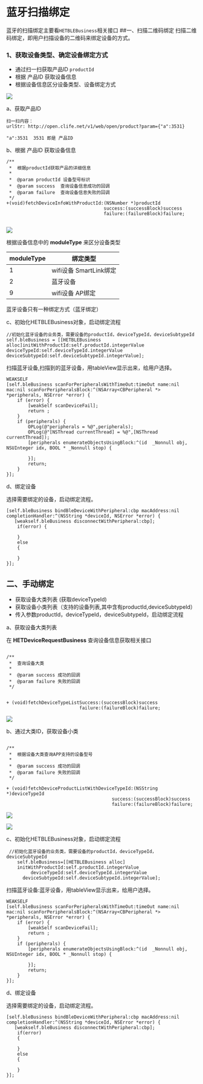 # 蓝牙扫描绑定


蓝牙的扫描绑定主要看`HETBLEBusiness`相关接口
##一、扫描二维码绑定
扫描二维码绑定，即用户扫描设备的二维码来绑定设备的方式。

### 1、获取设备类型、确定设备绑定方式

* 通过扫一扫获取产品ID `productId`
* 根据 产品ID 获取设备信息
* 根据设备信息区分设备类型、设备绑定方式

![](/assets/UML_蓝牙设备绑定.jpg)


a、获取产品ID

```
扫一扫内容：
urlStr: http://open.clife.net/v1/web/open/product?param={"a":3531}

```

```
"a":3531  3531 即是 产品ID
```
b、根据 产品ID 获取设备信息

```
/**
 *  根据productId获取产品的详细信息
 *
 *  @param productId 设备型号标识
 *  @param success  查询设备信息成功的回调
 *  @param failure  查询设备信息失败的回调
 */
+(void)fetchDeviceInfoWithProductId:(NSNumber *)productId
                                    success:(successBlock)success
                                    failure:(failureBlock)failure;


```

![](/assets/产品详细信息.jpg)

根据设备信息中的 **moduleType** 来区分设备类型

   moduleType    |     绑定类型   
   ------------- |-------------
	1             |    wifi设备 SmartLink绑定
	2             |    蓝牙设备
	9             |    wifi设备 AP绑定

	
蓝牙设备只有一种绑定方式（蓝牙绑定）

c、初始化HETBLEBusiness对象，启动绑定流程

```
//初始化蓝牙设备的业务类，需要设备的productId，deviceTypeId，deviceSubtypeId
self.bleBusiness = [[HETBLEBusiness alloc]initWithProductId:self.productId.integerValue  deviceTypeId:self.deviceTypeId.integerValue deviceSubtypeId:self.deviceSubtypeId.integerValue];
```

扫描蓝牙设备,扫描到的蓝牙设备，用tableView显示出来，给用户选择。

```
WEAKSELF
[self.bleBusiness scanForPeripheralsWithTimeOut:timeOut name:nil mac:nil scanForPeripheralsBlock:^(NSArray<CBPeripheral *> *peripherals, NSError *error) {
    if (error) {
        [weakSelf scanDeviceFail];
        return ;
    }
    if (peripherals) {
        OPLog(@"peripherals = %@",peripherals);
        OPLog(@"[NSThread currentThread] = %@",[NSThread currentThread]);
        [peripherals enumerateObjectsUsingBlock:^(id  _Nonnull obj, NSUInteger idx, BOOL * _Nonnull stop) {
               
        }];
        return;
    }
}];

```

d、绑定设备

选择需要绑定的设备，启动绑定流程。

```
[self.bleBusiness bindBleDeviceWithPeripheral:cbp macAddress:nil completionHandler:^(NSString *deviceId, NSError *error) {
   [weakself.bleBusiness disconnectWithPeripheral:cbp];
    if(error) {

    }
    else
    {
 
    }
}];
```

## 二、手动绑定

* 获取设备大类列表 (获取deviceTypeId)
* 获取设备小类列表（支持的设备列表,其中含有productId,deviceSubtypeId）
* 传入参数productId，deviceTypeId，deviceSubtypeId，启动绑定流程

a、获取设备大类列表

在 **HETDeviceRequestBusiness** 查询设备信息获取相关接口

```

/**
 *  查询设备大类
 *
 *  @param success 成功的回调
 *  @param failure 失败的回调
 */


+ (void)fetchDeviceTypeListSuccess:(successBlock)success
                           failure:(failureBlock)failure;

```

![](/assets/查询设备大类接口返回结果.jpg)


b、通过大类ID，获取设备小类

```

/**
 *  根据设备大类查询APP支持的设备型号
 *
 *  @param success 成功的回调
 *  @param failure 失败的回调
 */

+ (void)fetchDeviceProductListWithDeviceTypeId:(NSString *)deviceTypeId
                                       success:(successBlock)success
                                       failure:(failureBlock)failure;

```
	
![](/assets/根据大类获取设备支持的产品类型返回.png)

![](/assets/通过大类获取支持设备类型返回字段说明.png)

c、初始化HETBLEBusiness对象，启动绑定流程

```
 //初始化蓝牙设备的业务类，需要设备的productId，deviceTypeId，deviceSubtypeId
    self.bleBusiness=[[HETBLEBusiness alloc]
    initWithProductId:self.productId.integerValue 
         deviceTypeId:self.deviceTypeId.integerValue
      deviceSubtypeId:self.deviceSubtypeId.integerValue];
```

扫描蓝牙设备:蓝牙设备，用tableView显示出来，给用户选择。

```
WEAKSELF
[self.bleBusiness scanForPeripheralsWithTimeOut:timeOut name:nil mac:nil scanForPeripheralsBlock:^(NSArray<CBPeripheral *> *peripherals, NSError *error) {
    if (error) {
        [weakSelf scanDeviceFail];
        return ;
    }
    if (peripherals) {
        [peripherals enumerateObjectsUsingBlock:^(id  _Nonnull obj, NSUInteger idx, BOOL * _Nonnull stop) {
                
        }];
        return;
    }
}];

```

d、绑定设备

选择需要绑定的设备，启动绑定流程。

```
[self.bleBusiness bindBleDeviceWithPeripheral:cbp macAddress:nil completionHandler:^(NSString *deviceId, NSError *error) {
   [weakself.bleBusiness disconnectWithPeripheral:cbp];
    if(error)
    {

    }
    else
    {
  
    }
}];


```